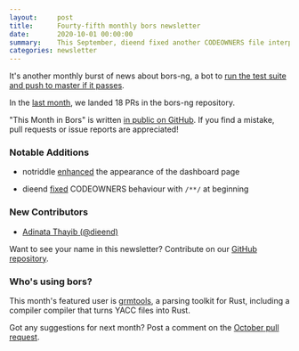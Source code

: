 ```yaml
---
layout:     post
title:      Fourty-fifth monthly bors newsletter
date:       2020-10-01 00:00:00
summary:    This September, dieend fixed another CODEOWNERS file interpretation bug
categories: newsletter
---
```


It's another monthly burst of news about bors-ng, a bot to [run the test suite and push to master if it passes](https://github.com/xing/hops/blob/master/.github/PULL_REQUEST_TEMPLATE.md).

In the [last month](https://github.com/bors-ng/bors-ng/pulls?q=is%3Apr+is%3Amerged+closed%3A2020-09-01..2020-09-30),
we landed 18 PRs in the bors-ng repository.

"This Month in Bors" is written [in public on GitHub][GitHub for TMiB].
If you find a mistake, pull requests or issue reports are appreciated!

[GitHub for TMiB]: https://github.com/bors-ng/bors-ng.github.io


### Notable Additions

* notriddle [enhanced](https://github.com/bors-ng/bors-ng/pull/1019) the appearance of the dashboard page

* dieend [fixed](https://github.com/bors-ng/bors-ng/pull/1032) CODEOWNERS behaviour with `/**/` at beginning


### New Contributors

* [Adinata Thayib (@dieend)](https://github.com/dieend)

Want to see your name in this newsletter? Contribute on our [GitHub repository](https://github.com/bors-ng/bors-ng).


### Who's using bors?

This month's featured user is [grmtools](https://github.com/softdevteam/grmtools), a parsing toolkit for Rust, including a compiler compiler that turns YACC files into Rust.

Got any suggestions for next month?
Post a comment on the [October pull request](https://github.com/bors-ng/bors-ng.github.io/pull/118).
